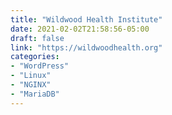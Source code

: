 ```yaml
---
title: "Wildwood Health Institute"
date: 2021-02-02T21:58:56-05:00
draft: false
link: "https://wildwoodhealth.org"
categories:
- "WordPress"
- "Linux"
- "NGINX"
- "MariaDB"
---
```

